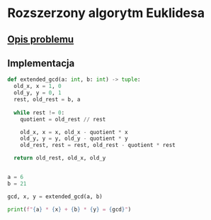 # Rozszerzony algorytm Euklidesa

## [Opis problemu](../../../../algorithms/integers/extended-euclidean.md)


## Implementacja

```python linenums="1"
def extended_gcd(a: int, b: int) -> tuple:
  old_x, x = 1, 0
  old_y, y = 0, 1
  rest, old_rest = b, a
  
  while rest != 0:
    quotient = old_rest // rest

    old_x, x = x, old_x - quotient * x
    old_y, y = y, old_y - quotient * y
    old_rest, rest = rest, old_rest - quotient * rest

  return old_rest, old_x, old_y


a = 6
b = 21

gcd, x, y = extended_gcd(a, b)

print(f"{a} * {x} + {b} * {y} = {gcd}")
```

